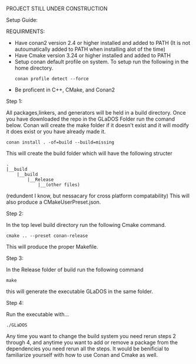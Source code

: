 PROJECT STILL UNDER CONSTRUCTION

Setup Guide:

REQUIRMENTS:

  - Have conan2 version 2.4 or higher installed and added to PATH (It is not autoumatically added to PATH when installing alot of the time)
  - Have Cmake version 3.24 or higher installed and added to PATH
  - Setup conan default profile on system. To setup run the following in the home directory.
    ```
    conan profile detect --force
    ```
  - Be proficent in C++, CMake, and Conan2

Step 1:

All packages,linkers, and generators will be held in a build directory. Once you have downloaded the repo in the GLaDOS Folder run the comand below. Conan will create the make folder if it doesn't exist and it will modify it does exist or you have already made it.
```
conan install . -of=build --build=missing
```
This will create the build folder which will have the following structer
```
.
|__build
    |__build
        |__Release
            |__(other files)
```
(redundent I know, but nessacary for cross platform compatability)
This will also produce a CMakeUserPreset.json.

Step 2:

In the top level build directory run the following Cmake command.

```
cmake .. --preset conan-release
```

This will produce the proper Makefile.

Step 3:

In the Release folder of build run the following command
```
make
```
this will generate the executable GLaDOS in the same folder.

Step 4:

Run the executable with...
```
./GLaDOS
```

Any time you want to change the build system you need rerun steps 2 through 4, and anytime you want to add or remove a package from the dependencies you need rerun all the steps. It would be benificial to familiarize yourself with how to use Conan and Cmake as well.
